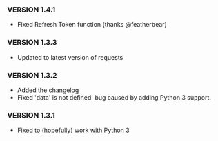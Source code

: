 ### VERSION 1.4.1
 - Fixed Refresh Token function (thanks @featherbear)

### VERSION 1.3.3
 - Updated to latest version of requests

### VERSION 1.3.2
 - Added the changelog
 - Fixed 'data' is not defined` bug caused by adding Python 3 support.
 
### VERSION 1.3.1
 - Fixed to (hopefully) work with Python 3
